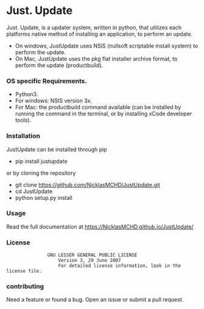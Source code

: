 # Just. Update
Just. Update, is a updater system, written in python, that utilizes each platforms native method of installing an application, to perform an update.
* On windows, JustUpdate uses NSIS (nullsoft scriptable install system) to perform the update.
* On Mac, JustUpdate uses the pkg flat installer archive format, to perform the update (productbuild).

### OS specific Requirements.
* Python3.
* For windows: NSIS version 3x.
* For Mac: the productbuild command available (can be installed by running the command in the terminal, or by installing xCode developer tools).

### Installation
JustUpdate can be installed through pip
* pip install justupdate

or by cloning the repository
* git clone <https://github.com/NicklasMCHD/JustUpdate.git>
* cd JustUpdate
* python setup.py install

### Usage
Read the full documentation at https://NicklasMCHD.github.io/JustUpdate/


### License
                   GNU LESSER GENERAL PUBLIC LICENSE
                       Version 3, 29 June 2007
					   For detailed license information, look in the license file.

### contributing
Need a feature or found a bug. Open an issue or submit a pull request.
